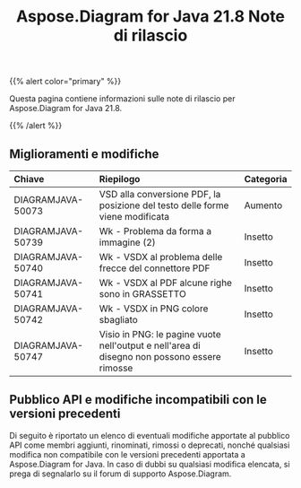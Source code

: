 ﻿---
title: Aspose.Diagram for Java 21.8 Note di rilascio
type: docs
weight: 5
url: /it/java/aspose-diagram-for-java-21-8-release-notes/
---
{{% alert color="primary" %}}

Questa pagina contiene informazioni sulle note di rilascio per Aspose.Diagram for Java 21.8.

{{% /alert %}}
## **Miglioramenti e modifiche**  ##

|**Chiave**|**Riepilogo**|**Categoria**|
|:- |:- |:- |
|DIAGRAMJAVA-50073|VSD alla conversione PDF, la posizione del testo delle forme viene modificata|Aumento|
|DIAGRAMJAVA-50739|Wk - Problema da forma a immagine (2)|Insetto|
|DIAGRAMJAVA-50740|Wk - VSDX al problema delle frecce del connettore PDF|Insetto|
|DIAGRAMJAVA-50741|Wk - VSDX al PDF alcune righe sono in GRASSETTO|Insetto|
|DIAGRAMJAVA-50742|Wk - VSDX in PNG colore sbagliato|Insetto|
|DIAGRAMJAVA-50747|Visio in PNG: le pagine vuote nell'output e nell'area di disegno non possono essere rimosse|Insetto|
## **Pubblico API e modifiche incompatibili con le versioni precedenti**
Di seguito è riportato un elenco di eventuali modifiche apportate al pubblico API come membri aggiunti, rinominati, rimossi o deprecati, nonché qualsiasi modifica non compatibile con le versioni precedenti apportata a Aspose.Diagram for Java. In caso di dubbi su qualsiasi modifica elencata, si prega di segnalarlo su il forum di supporto Aspose.Diagram.

